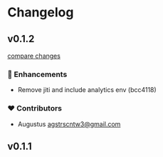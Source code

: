# Changelog


## v0.1.2

[compare changes](https://undefined/undefined/compare/v0.1.1...v0.1.2)


### 🚀 Enhancements

  - Remove jiti and include analytics env (bcc4118)

### ❤️  Contributors

- Augustus <agstrscntw3@gmail.com>

## v0.1.1

